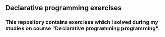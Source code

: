 ## Declarative programming exercises

### This repository contains exercises which I solved during my studies on course "Declarative programming programming".
